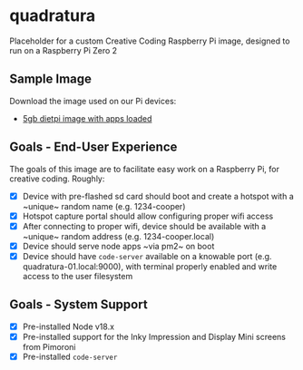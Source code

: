 # quadratura
Placeholder for a custom Creative Coding Raspberry Pi image, designed to run on a Raspberry Pi Zero 2

## Sample Image
Download the image used on our Pi devices:
- [5gb dietpi image with apps loaded](https://www.dropbox.com/s/kux7vj8az0df7ki/quadratura-v1.0-tiny.img?dl=0)

## Goals - End-User Experience
The goals of this image are to facilitate easy work on a Raspberry Pi, for creative coding. Roughly:
- [x] Device with pre-flashed sd card should boot and create a hotspot with a ~unique~ random name (e.g. 1234-cooper)
- [x] Hotspot capture portal should allow configuring proper wifi access
- [x] After connecting to proper wifi, device should be available with a ~unique~ random address (e.g. 1234-cooper.local)
- [x] Device should serve node apps ~via pm2~ on boot
- [x] Device should have `code-server` available on a knowable port (e.g. quadratura-01.local:9000), with terminal properly enabled and write access to the user filesystem

## Goals - System Support
- [x] Pre-installed Node v18.x
- [x] Pre-installed support for the Inky Impression and Display Mini screens from Pimoroni
- [x] Pre-installed `code-server`
